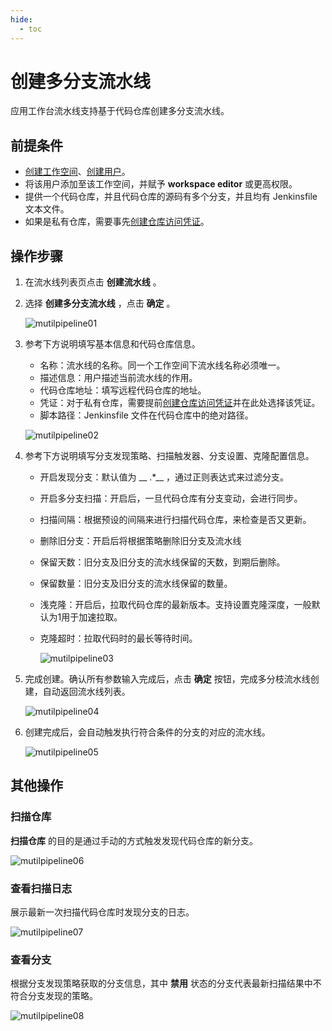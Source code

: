 ```yaml
---
hide:
  - toc
---
```


# 创建多分支流水线

应用工作台流水线支持基于代码仓库创建多分支流水线。

## 前提条件

- [创建工作空间](https://docs.daocloud.io/ghippo/user-guide/workspace/workspace/)、[创建用户](https://docs.daocloud.io/ghippo/user-guide/access-control/user/)。
- 将该用户添加至该工作空间，并赋予 __workspace editor__ 或更高权限。
- 提供一个代码仓库，并且代码仓库的源码有多个分支，并且均有 Jenkinsfile 文本文件。
- 如果是私有仓库，需要事先[创建仓库访问凭证](https://docs.daocloud.io/amamba/user-guide/pipeline/credential/)。

## 操作步骤

1. 在流水线列表页点击 __创建流水线__ 。

2. 选择 __创建多分支流水线__ ，点击 __确定__ 。

    ![mutilpipeline01](https://docs.daocloud.io/daocloud-docs-images/docs/amamba/images/mutilpipeline01.png)

3. 参考下方说明填写基本信息和代码仓库信息。

    - 名称：流水线的名称。同一个工作空间下流水线名称必须唯一。
    - 描述信息：用户描述当前流水线的作用。
    - 代码仓库地址：填写远程代码仓库的地址。
    - 凭证：对于私有仓库，需要提前[创建仓库访问凭证](https://docs.daocloud.io/amamba/user-guide/pipeline/credential/)并在此处选择该凭证。
    - 脚本路径：Jenkinsfile 文件在代码仓库中的绝对路径。

    ![mutilpipeline02](https://docs.daocloud.io/daocloud-docs-images/docs/amamba/images/mutilpipeline02.png)

4. 参考下方说明填写分支发现策略、扫描触发器、分支设置、克隆配置信息。

    - 开启发现分支：默认值为 __ .*__ ，通过正则表达式来过滤分支。
    - 开启多分支扫描：开启后，一旦代码仓库有分支变动，会进行同步。
    - 扫描间隔：根据预设的间隔来进行扫描代码仓库，来检查是否又更新。
    - 删除旧分支：开启后将根据策略删除旧分支及流水线
    - 保留天数：旧分支及旧分支的流水线保留的天数，到期后删除。
    - 保留数量：旧分支及旧分支的流水线保留的数量。
    - 浅克隆：开启后，拉取代码仓库的最新版本。支持设置克隆深度，一般默认为1用于加速拉取。
    - 克隆超时：拉取代码时的最长等待时间。

        ![mutilpipeline03](https://docs.daocloud.io/daocloud-docs-images/docs/amamba/images/mutilpipeline03.png)

5. 完成创建。确认所有参数输入完成后，点击 __确定__ 按钮，完成多分枝流水线创建，自动返回流水线列表。

    ![mutilpipeline04](https://docs.daocloud.io/daocloud-docs-images/docs/amamba/images/mutilpipeline08.png)

6. 创建完成后，会自动触发执行符合条件的分支的对应的流水线。

    ![mutilpipeline05](https://docs.daocloud.io/daocloud-docs-images/docs/amamba/images/mutilpipeline04.png)

## 其他操作

### 扫描仓库

 __扫描仓库__ 的目的是通过手动的方式触发发现代码仓库的新分支。

![mutilpipeline06](https://docs.daocloud.io/daocloud-docs-images/docs/amamba/images/mutilpipeline05.png)

### 查看扫描日志

展示最新一次扫描代码仓库时发现分支的日志。

![mutilpipeline07](https://docs.daocloud.io/daocloud-docs-images/docs/amamba/images/mutilpipeline06.png)

### 查看分支

根据分支发现策略获取的分支信息，其中 __禁用__ 状态的分支代表最新扫描结果中不符合分支发现的策略。

![mutilpipeline08](https://docs.daocloud.io/daocloud-docs-images/docs/amamba/images/mutilpipeline07.png)
